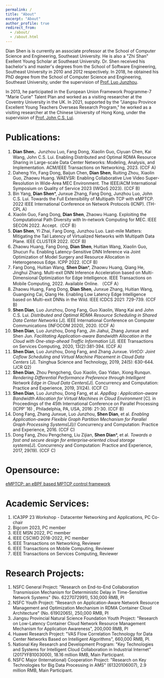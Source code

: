 ```yaml
---
permalink: /
title: "About"
excerpt: "About"
author_profile: true
redirect_from: 
  - /about/
  - /about.html
---
```


Dian Shen is is currently an associate professor at the School of Computer Science and Engineering, Southeast University. He is also a "Zhi Shan" Exellent Young Scholar at Southeast University. Dr. Shen received his bachelor's and master's degrees from the School of Software Engineering, Southeast University in 2010 and 2012 respectively. In 2018, he obtained his PhD degree from the School of Computer Science and Engineering, Southeast University, under the supervision of [Prof. Luo Junzhou](https://cse.seu.edu.cn/2019/0102/c23024a257045/page.htm).

In 2013, he participated in the European Union Framework Programme-7 "Marie Curie" Talent Plan and worked as a visiting researcher at the Coventry University in the UK. In 2021, supported by the "Jiangsu Province Excellent Young Teachers Overseas Research Program," he worked as a visiting researcher at the Chinese University of Hong Kong, under the supervision of [Prof. John C.S. Lui](http://www.cse.cuhk.edu.hk/~cslui/).

Publications:
======
1. **Dian Shen**，Junzhou Luo, Fang Dong, Xiaolin Guo, Ciyuan Chen, Kai Wang, John C.S. Lui. Enabling Distributed and Optimal RDMA Resource Sharing in Large-scale Data Center Networks: Modeling, Analysis, and Implementation. ACM/IEEE Transactions on Networking, 2023. (CCF A)
1. Daheng Yin, Fang Dong, Baijun Chen, **Dian Shen**, Ruiting Zhou, Xiaolin Guo, Zhaowu Huang. WAEVSR: Enabling Collaborative Live Video Super-Resolution in Wide-Area MEC Environment. The IEEE/ACM International Symposium on Quality of Service 2023 (IWQoS 2023). (CCF B)
1. Bin Yang, **Dian Shen***, Junxue Zhang, Fang Dong, Junzhou Luo, John C.S. Lui. Towards the Full Extensibility of Multipath TCP with eMPTCP. 2022 IEEE International Conference on Network Protocols (ICNP). (TH-CPL A)
2. Xiaolin Guo, Fang Dong, **Dian Shen**, Zhaowu Huang. Exploiting the Computational Path Diversity with In-network Computing for MEC. IEEE SECON 2022. Accept.（CCF B）
3. **Dian Shen**, Yi Zhai, Fang Dong, Junzhou Luo. Last-mile Matters: Mitigating the Tail Latency of Virtualized Networks with Multipath Data Plane. IEEE CLUSTER 2022. (CCF B)
4. Zhaowu Huang, Fang Dong, **Dian Shen**, Huitian Wang, Xiaolin Guo, Shucun Fu. Enabling Latency-Sensitive DNN Inference via Joint Optimization of Model Surgery and Resource Allocation in Heterogeneous Edge. ICPP 2022.  (CCF B)
5. Fang Dong, Huitian Wang, **Shen Dian***, Zhaowu Huang, Qiang He, Jinghui Zhang. Multi-exit DNN Inference Acceleration based on Multi-Dimensional Optimization for Edge Intelligence. IEEE Transactions on Mobile Computing, 2022. Available Online. （CCF A）
6. Zhaowu Huang, Fang Dong, **Dian Shen**, Junxue Zhang, Huitian Wang, Guangxing Cai, Qiang He. Enabling Low Latency Edge Intelligence based on Multi-exit DNNs in the Wild. IEEE ICDCS 2021: 729-739. (CCF B)
7. **Shen Dian**, Luo Junzhou, Dong Fang, Guo Xiaolin, Wang Kai and John C.S. Lui. *Distributed and Optimal RDMA Resource Scheduling in Shared Data Center Networks* [J]. IEEE International Conference on Computer Communications (INFOCOM 2020), 2020. (CCF A)
8. **Shen Dian**, Luo Junzhou, Dong Fang, Jin Jiahui, Zhang Junxue and Shen Jun. *Facilitating Application-aware Bandwidth Allocation in the Cloud with One-step-ahead Traffic Information* [J]. IEEE Transactions on Services Computing, 2020, 13(2):381-394. (CCF A)
9. **Shen Dian**, Luo Junzhou, Dong Fang, and Zhang Junxue. *VirtCO: Joint Coflow Scheduling and Virtual Machine Placement in Cloud Data Centers* [J]. Tsinghua Science and Technology, 2019, 24(5): 630-644. (JCR Q2)
10. **Shen Dian**, Zhou Pengcheng, Guo Xiaolin, Gao Yidan, Xiong Runqun. *Rendering Differential Performance Preference through Intelligent Network Edge in Cloud Data Centers*[J]. Concurrency and Computation: Practice and Experience, 2019, 31(24). (CCF C)
11. **Shen Dian**, Luo Junzhou, Dong Fang, et al. *AppBag : Application-aware Bandwidth Allocation for Virtual Machines in Cloud Environment* [C]. in Proceedings of the 45th International Conference on Parallel Processing (ICPP’ 16) , Philadelphia, PA, USA, 2016: 21-30. (CCF B)
12. Dong Fang, Zhang Junxue, Luo Junzhou, **Shen Dian**, et al. *Enabling Application-aware Flexible Graph Partition Mechanism for Parallel Graph Processing Systems*[J]// Concurrency and Computation: Practice and Experience, 2016. (CCF C)
13. Dong Fang, Zhou Pengcheng, Liu Zijian, **Shen Dian***, et al. *Towards a fast and secure design for enterprise‐oriented cloud storage systems*[J]. Concurrency and Computation: Practice and Experience, 2017, 29(19). (CCF C)

Opensource:
======
[eMPTCP: an eBPF based MPTCP control framework](https://github.com/chonepieceyb/mptcp_ebpf_control_frame)

Academic Services:
======
1. ICA3PP 23 Workshop - Datacenter Networking and Applications, PC Co-chair
2. Bigcom 2023, PC member
3. IEEE MSN 2022, PC member
4. IEEE CSCWD 2018-2022, PC member
5. IEEE Transactions on Networking, Reviewer
6. IEEE Transactions on Mobile Computing, Reviewer
7. IEEE Transactions on Services Computing, Reviewer

Research Projects:
======
1. NSFC General Project: "Research on End-to-End Collaboration Transmission Mechanism for Deterministic Delay in Time-Sensitive Network Systems" (No. 6227072991), 530,000 RMB, PI
2. NSFC Youth Project: "Research on Application-Aware Network Resource Management and Optimization Mechanism in RDMA Container Cloud Architecture" (No. 61902065), 250,000 RMB, PI
3. Jiangsu Provincial Natural Science Foundation Youth Project: "Research on Low-Latency Container Cloud Network Resource Management Mechanism for Application Awareness", 200,000 RMB, PI
4. Huawei Research  Project: "VAS Flow Correlation Technology for Data Center Networks Based on Intelligent Algorithms", 660,000 RMB, PI.
5. National Key Research and Development Program: "Key Technologies and Systems for Intelligent Cloud Collaboration in Industrial Internet" (2017YFB1003000), 18.16 million RMB, Main Participant.
6. NSFC Major (International) Cooperation Project: "Research on Key Technologies for Big Data Processing in AMS" (61320106007), 2.9 million RMB, Main Participant.


